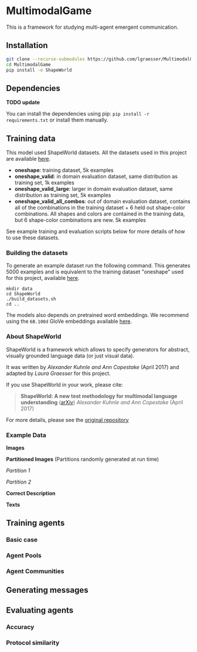 # MultimodalGame

This is a framework for studying multi-agent emergent communication.

## Installation

```bash
git clone --recurse-submodules https://github.com/lgraesser/MultimodalGame.git
cd MultimodalGame
pip install -e ShapeWorld
```

## Dependencies

**TODO update**

You can install the dependencies using pip: `pip install -r requirements.txt` or install them manually.

## Training data

This model used ShapeWorld datasets. All the datasets used in this project are available [here](**TODO**).

- **oneshape**: training dataset, 5k examples
- **oneshape_valid**: in domain evaluation dataset, same distribution as training set, 1k examples
- **oneshape_valid_large**: larger in domain evaluation dataset, same distribution as training set, 5k examples
- **oneshape_valid_all_combos**: out of domain evaluation dataset, contains all of the combinations in the training dataset + 6 held out shape-color combinations. All shapes and colors are contained in the training data, but 6 shape-color combinations are new. 5k examples

See example training and evaluation scripts below for more details of how to use these datasets.

### Building the datasets

To generate an example dataset run the following command. This generates 5000 examples and is equivalent to the training dataset "oneshape" used for this project, available [here](**TODO**).

```
mkdir data
cd ShapeWorld
./build_datasets.sh
cd ..
```

The models also depends on pretrained word embeddings. We recommend using the `6B.100d` GloVe embeddings available [here](https://nlp.stanford.edu/projects/glove/).

### About ShapeWorld

ShapeWorld is a framework which allows to specify generators for abstract, visually grounded language data (or just visual data).

It was written by *Alexander Kuhnle and Ann Copestake* (April 2017) and adapted by *Laura Graesser* for this project.

If you use ShapeWorld in your work, please cite:

> **ShapeWorld: A new test methodology for multimodal language understanding** ([arXiv](https://arxiv.org/abs/1704.04517))
> *Alexander Kuhnle and Ann Copestake* (April 2017)

For more details, please see the [original repository](https://github.com/AlexKuhnle/ShapeWorld)

### Example Data

**Images**

**Partitioned Images**
(Partitions randomly generated at run time)

*Partition 1*

*Partition 2*

**Correct Description**

**Texts**

## Training agents

### Basic case

### Agent Pools

### Agent Communities

## Generating messages

## Evaluating agents

### Accuracy

### Protocol similarity
